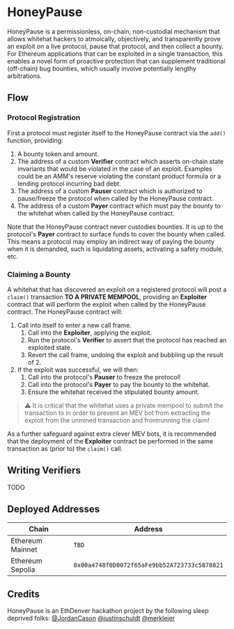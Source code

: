 # HoneyPause

HoneyPause is a permissionless, on-chain, non-custodial mechanism that allows whitehat hackers to atmoically, objectively, and transparently prove an exploit on a live protocol, pause that protocol, and then collect a bounty. For Ethereum applications that can be exploited in a single transaction, this enables a novel form of proactive protection that can supplement traditional (off-chain) bug bounties, which usually involve potentially lengthy arbitrations.

## Flow

### Protocol Registration
First a protocol must register itself to the HoneyPause contract via the `add()` function, providing:

1. A bounty token and amount.
2. The address of a custom **Verifier** contract which asserts on-chain state invariants that would be violated in the case of an exploit. Examples could be an AMM's reserve violating the constant product formula or a lending protocol incurring bad debt.
3. The address of a custom **Pauser** contract which is authorized to pause/freeze the protocol when called by the HoneyPause contract.
4. The address of a custom **Payer** contract which must pay the bounty to the whitehat when called by the HoneyPause contract. 

Note that the HoneyPause contract never custodies bounties. It is up to the protocol's **Payer** contract to surface funds to cover the bounty when called. This means a protocol may employ an indirect way of paying the bounty when it is demanded, such is liquidating assets, activating a safety module, etc.

### Claiming a Bounty
A whitehat that has discovered an exploit on a registered protocol will post a `claim()` transaction **TO A PRIVATE MEMPOOL**, providing an **Exploiter** contract that will perform the exploit when called by the HoneyPause contract. The HoneyPause contract will:

1. Call into itself to enter a new call frame.
    1. Call into the **Exploiter**, applying the exploit.
    2. Run the protocol's **Verifier** to assert that the protocol has reached an exploited state.
    3. Revert the call frame, undoing the exploit and bubbling up the result of 2.
2. If the exploit was successful, we will then:
    1. Call into the protocol's **Pauser** to freeze the protocol!
    2. Call into the protocol's **Payer** to pay the bounty to the whitehat.
    3. Ensure the whitehat received the stipulated bounty amount.

> ⚠️ It is critical that the whitehat uses a private mempool to submit the transaction to in order to prevent an MEV bot from extracting the exploit from the unmined transaction and frontrunning the claim!

As a further safeguard against extra clever MEV bots, it is recommended that the deployment of the **Exploiter** contract be performed in the same transaction as (prior to) the `claim()` call.

## Writing Verifiers

TODO

## Deployed Addresses

| Chain | Address |
|-------|---------|
| Ethereum Mainnet | `TBD` |
| Ethereum Sepolia | `0x00a4748f0D0072f65aFe9bb52A723733c5878821` |


## Credits

HoneyPause is an EthDenver hackathon project by the following sleep deprived folks:
[@JordanCason](https://github.com/JordanCason)
[@justinschuldt](https://github.com/justinschuldt)
[@merklejer](https://github.com/merklejer)